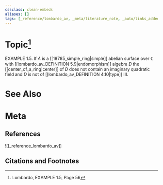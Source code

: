 ```yaml
---
cssclass: clean-embeds
aliases: []
tags: [_reference/lombardo_av, _meta/literature_note, _auto/links_added, _meta/TODO/change_title, _meta/definition]
---
```

# Topic[^1]
EXAMPLE 1.5. If $A$ is a [[18785_simple_ring|simple]] abelian surface over $\mathbb{C}$ with [[lombardo_av_DEFINITION 5.9|endomorphism]] algebra $D$ the [[center_of_a_ring|center]] of $D$ does not contain an imaginary quadratic field and $D$ is not of [[lombardo_av_DEFINITION 4.10|type]] III.

# See Also

# Meta
## References
![[_reference_lombardo_av]]

## Citations and Footnotes
[^1]: Lombardo, EXAMPLE 1.5, Page 56
